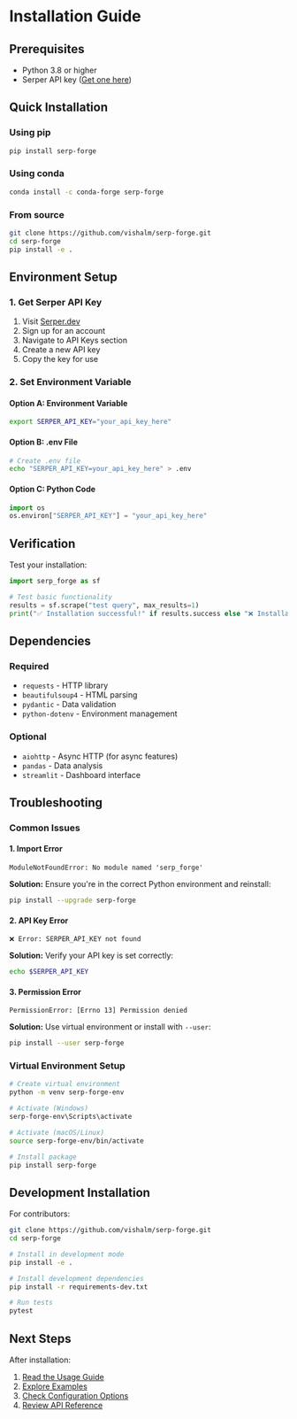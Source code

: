 # Installation Guide

## Prerequisites

- Python 3.8 or higher
- Serper API key ([Get one here](https://serper.dev/))

## Quick Installation

### Using pip

```bash
pip install serp-forge
```

### Using conda

```bash
conda install -c conda-forge serp-forge
```

### From source

```bash
git clone https://github.com/vishalm/serp-forge.git
cd serp-forge
pip install -e .
```

## Environment Setup

### 1. Get Serper API Key

1. Visit [Serper.dev](https://serper.dev/)
2. Sign up for an account
3. Navigate to API Keys section
4. Create a new API key
5. Copy the key for use

### 2. Set Environment Variable

#### Option A: Environment Variable
```bash
export SERPER_API_KEY="your_api_key_here"
```

#### Option B: .env File
```bash
# Create .env file
echo "SERPER_API_KEY=your_api_key_here" > .env
```

#### Option C: Python Code
```python
import os
os.environ["SERPER_API_KEY"] = "your_api_key_here"
```

## Verification

Test your installation:

```python
import serp_forge as sf

# Test basic functionality
results = sf.scrape("test query", max_results=1)
print("✅ Installation successful!" if results.success else "❌ Installation failed")
```

## Dependencies

### Required
- `requests` - HTTP library
- `beautifulsoup4` - HTML parsing
- `pydantic` - Data validation
- `python-dotenv` - Environment management

### Optional
- `aiohttp` - Async HTTP (for async features)
- `pandas` - Data analysis
- `streamlit` - Dashboard interface

## Troubleshooting

### Common Issues

#### 1. Import Error
```
ModuleNotFoundError: No module named 'serp_forge'
```
**Solution:** Ensure you're in the correct Python environment and reinstall:
```bash
pip install --upgrade serp-forge
```

#### 2. API Key Error
```
❌ Error: SERPER_API_KEY not found
```
**Solution:** Verify your API key is set correctly:
```bash
echo $SERPER_API_KEY
```

#### 3. Permission Error
```
PermissionError: [Errno 13] Permission denied
```
**Solution:** Use virtual environment or install with `--user`:
```bash
pip install --user serp-forge
```

### Virtual Environment Setup

```bash
# Create virtual environment
python -m venv serp-forge-env

# Activate (Windows)
serp-forge-env\Scripts\activate

# Activate (macOS/Linux)
source serp-forge-env/bin/activate

# Install package
pip install serp-forge
```

## Development Installation

For contributors:

```bash
git clone https://github.com/vishalm/serp-forge.git
cd serp-forge

# Install in development mode
pip install -e .

# Install development dependencies
pip install -r requirements-dev.txt

# Run tests
pytest
```

## Next Steps

After installation:

1. [Read the Usage Guide](USAGE.md)
2. [Explore Examples](../examples/)
3. [Check Configuration Options](CONFIGURATION.md)
4. [Review API Reference](API.md) 